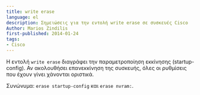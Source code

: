 ```yaml
---
title: write erase
language: el
description: Σημειώσεις για την εντολή write erase σε συσκευές Cisco
Author: Marios Zindilis
first-published: 2014-01-24
tags:
- Cisco
---
```


Η εντολή `write erase` διαγράφει την παραμετροποίηση εκκίνησης 
(startup-config). Αν ακολουθήσει επανεκκίνηση της συσκευής, όλες οι 
ρυθμίσεις που έχουν γίνει χάνονται οριστικά.

Συνώνυμα: `erase startup-config` και `erase nvram:`.
